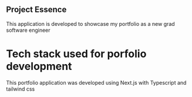 ## Project Essence
   This application is developed to showcase my portfolio
   as a new grad software engineer

# Tech stack used for porfolio development
  This portfolio application was developed using Next.js with Typescript and tailwind css

